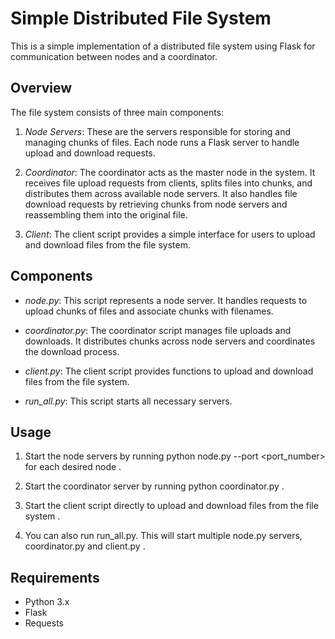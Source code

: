# Simple Distributed File System

This is a simple implementation of a distributed file system using Flask for communication between nodes and a coordinator.

## Overview

The file system consists of three main components:

1. *Node Servers*: These are the servers responsible for storing and managing chunks of files. Each node runs a Flask server to handle upload and download requests.

2. *Coordinator*: The coordinator acts as the master node in the system. It receives file upload requests from clients, splits files into chunks, and distributes them across available node servers. It also handles file download requests by retrieving chunks from node servers and reassembling them into the original file.

3. *Client*: The client script provides a simple interface for users to upload and download files from the file system.

## Components

- *node.py*: This script represents a node server. It handles requests to upload chunks of files and associate chunks with filenames.

- *coordinator.py*: The coordinator script manages file uploads and downloads. It distributes chunks across node servers and coordinates the download process.

- *client.py*: The client script provides functions to upload and download files from the file system.

- *run_all.py*: This script starts all necessary servers.

## Usage

1. Start the node servers by running python node.py --port <port_number> for each desired node .

2. Start the coordinator server by running python coordinator.py .

3. Start the client script directly to upload and download files from the file system .

4. You can also run run_all.py. This will start multiple node.py servers, coordinator.py and client.py .



## Requirements

- Python 3.x
- Flask
- Requests
